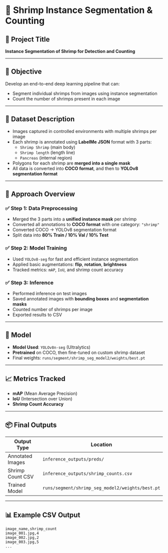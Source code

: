 # 🦐 Shrimp Instance Segmentation & Counting

## 📌 Project Title
**Instance Segmentation of Shrimp for Detection and Counting**

---

## 🎯 Objective
Develop an end-to-end deep learning pipeline that can:
- Segment individual shrimps from images using instance segmentation
- Count the number of shrimps present in each image

---

## 📂 Dataset Description
- Images captured in controlled environments with multiple shrimps per image
- Each shrimp is annotated using **LabelMe JSON** format with 3 parts:
  - `Shrimp Shrimp` (main body)
  - `Shrimp length` (length line)
  - `Pancreas` (internal region)
- Polygons for each shrimp are **merged into a single mask**
- All data is converted into **COCO format**, and then to **YOLOv8 segmentation format**

---

## 🧠 Approach Overview

### ✅ Step 1: Data Preprocessing
- Merged the 3 parts into a **unified instance mask** per shrimp
- Converted all annotations to **COCO format** with one category: `"shrimp"`
- Converted COCO → YOLOv8 segmentation format
- Split data into **80% Train / 10% Val / 10% Test**

### ✅ Step 2: Model Training
- Used `YOLOv8-seg` for fast and efficient instance segmentation
- Applied basic augmentations: **flip**, **rotation**, **brightness**
- Tracked metrics: `mAP`, `IoU`, and shrimp count accuracy

### ✅ Step 3: Inference
- Performed inference on test images
- Saved annotated images with **bounding boxes** and **segmentation masks**
- Counted number of shrimps per image
- Exported results to CSV

---

## 🤖 Model
- **Model Used**: `YOLOv8n-seg` (Ultralytics)
- **Pretrained** on COCO, then fine-tuned on custom shrimp dataset
- Final weights: `runs/segment/shrimp_seg_model2/weights/best.pt`

---

## 📈 Metrics Tracked
- **mAP** (Mean Average Precision)
- **IoU** (Intersection over Union)
- **Shrimp Count Accuracy**

---

## 📦 Final Outputs

| Output Type | Location |
|-------------|----------|
| Annotated Images | `inference_outputs/preds/` |
| Shrimp Count CSV | `inference_outputs/shrimp_counts.csv` |
| Trained Model | `runs/segment/shrimp_seg_model2/weights/best.pt` |

---

## 📊 Example CSV Output

```csv
image_name,shrimp_count
image_001.jpg,4
image_002.jpg,2
image_003.jpg,5
...

